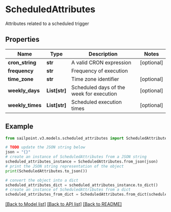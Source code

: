 # ScheduledAttributes

Attributes related to a scheduled trigger

## Properties

Name | Type | Description | Notes
------------ | ------------- | ------------- | -------------
**cron_string** | **str** | A valid CRON expression | [optional] 
**frequency** | **str** | Frequency of execution | 
**time_zone** | **str** | Time zone identifier | [optional] 
**weekly_days** | **List[str]** | Scheduled days of the week for execution | [optional] 
**weekly_times** | **List[str]** | Scheduled execution times | [optional] 

## Example

```python
from sailpoint.v3.models.scheduled_attributes import ScheduledAttributes

# TODO update the JSON string below
json = "{}"
# create an instance of ScheduledAttributes from a JSON string
scheduled_attributes_instance = ScheduledAttributes.from_json(json)
# print the JSON string representation of the object
print(ScheduledAttributes.to_json())

# convert the object into a dict
scheduled_attributes_dict = scheduled_attributes_instance.to_dict()
# create an instance of ScheduledAttributes from a dict
scheduled_attributes_from_dict = ScheduledAttributes.from_dict(scheduled_attributes_dict)
```
[[Back to Model list]](../README.md#documentation-for-models) [[Back to API list]](../README.md#documentation-for-api-endpoints) [[Back to README]](../README.md)


